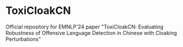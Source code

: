 # ToxiCloakCN
Official repository for EMNLP'24 paper "ToxiCloakCN: Evaluating Robustness of Offensive Language Detection in Chinese with Cloaking Perturbations"
